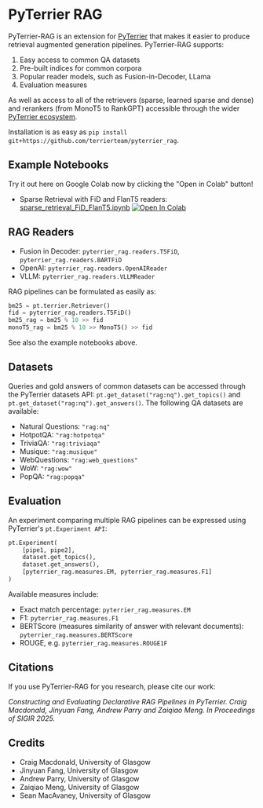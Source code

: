 # PyTerrier RAG

PyTerrier-RAG is an extension for [PyTerrier](https://github.com/terrier-org/pyterrier) that makes it easier to produce retrieval augmented generation pipelines. PyTerrier-RAG supports:
1. Easy access to common QA datasets
2. Pre-built indices for common corpora
3. Popular reader models, such as Fusion-in-Decoder, LLama
4. Evaluation measures

As well as access to all of the retrievers (sparse, learned sparse and dense) and rerankers (from MonoT5 to RankGPT) accessible through the wider [PyTerrier ecosystem](https://pyterrier.readthedocs.io/en/latest/).

Installation is as easy as `pip install git+https://github.com/terrierteam/pyterrier_rag`.

## Example Notebooks
Try it out here on Google Colab now by clicking the "Open in Colab" button!
- Sparse Retrieval with FiD and FlanT5 readers: [sparse_retrieval_FiD_FlanT5.ipynb](https://github.com/terrierteam/pyterrier_rag/blob/stable/examples/nq/sparse_retrieval_FiD_FlanT5.ipynb) [![Open In Colab](https://colab.research.google.com/assets/colab-badge.svg)](https://colab.research.google.com/github/terrierteam/pyterrier_rag/blob/stable/examples/nq/sparse_retrieval_FiD_FlanT5.ipynb)

## RAG Readers

 - Fusion in Decoder: `pyterrier_rag.readers.T5FiD`, `pyterrier_rag.readers.BARTFiD`
 - OpenAI: `pyterrier_rag.readers.OpenAIReader`
 - VLLM: `pyterrier_rag.readers.VLLMReader`

RAG pipelines can be formulated as easily as:

```python
bm25 = pt.terrier.Retriever()
fid = pyterrier_rag.readers.T5FiD()
bm25_rag = bm25 % 10 >> fid 
monoT5_rag = bm25 % 10 >> MonoT5() >> fid 
```

See also the example notebooks above.

## Datasets

Queries and gold answers of common datasets can be accessed through the PyTerrier datasets API: `pt.get_dataset("rag:nq").get_topics()` and `pt.get_dataset("rag:nq").get_answers()`. The following QA datasets are available:

 - Natural Questions: `"rag:nq"`
 - HotpotQA: `"rag:hotpotqa"`
 - TriviaQA: `"rag:triviaqa"`
 - Musique: `"rag:musique"`
 - WebQuestions: `"rag:web_questions"`
 - WoW: `"rag:wow"`
 - PopQA: `"rag:popqa"`

## Evaluation

An experiment comparing multiple RAG pipelines can be expressed using PyTerrier's `pt.Experiment API`:
```python
pt.Experiment(
    [pipe1, pipe2],
    dataset.get_topics(),
    dataset.get_answers(),
    [pyterrier_rag.measures.EM, pyterrier_rag.measures.F1]
)
```

Available measures include:
 - Exact match percentage: `pyterrier_rag.measures.EM`
 - F1: `pyterrier_rag.measures.F1`
 - BERTScore (measures similarity of answer with relevant documents): `pyterrier_rag.measures.BERTScore`
 - ROUGE, e.g. `pyterrier_rag.measures.ROUGE1F`

## Citations

If you use PyTerrier-RAG for you research, please cite our work:

_Constructing and Evaluating Declarative RAG Pipelines in PyTerrier. Craig Macdonald, Jinyuan Fang, Andrew Parry and Zaiqiao Meng. In Proceedings of SIGIR 2025._


## Credits
 - Craig Macdonald, University of Glasgow
 - Jinyuan Fang, University of Glasgow
 - Andrew Parry, University of Glasgow
 - Zaiqiao Meng, University of Glasgow
 - Sean MacAvaney, University of Glasgow
